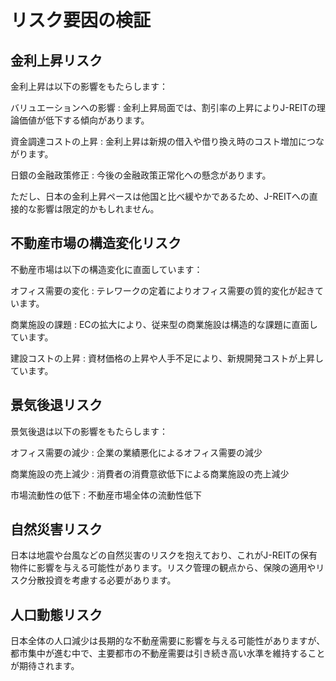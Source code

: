 # リスク要因の検証

## 金利上昇リスク

金利上昇は以下の影響をもたらします：

バリュエーションへの影響
: 金利上昇局面では、割引率の上昇によりJ-REITの理論価値が低下する傾向があります。

資金調達コストの上昇
: 金利上昇は新規の借入や借り換え時のコスト増加につながります。

日銀の金融政策修正
: 今後の金融政策正常化への懸念があります。

ただし、日本の金利上昇ペースは他国と比べ緩やかであるため、J-REITへの直接的な影響は限定的かもしれません。

## 不動産市場の構造変化リスク

不動産市場は以下の構造変化に直面しています：

オフィス需要の変化
: テレワークの定着によりオフィス需要の質的変化が起きています。

商業施設の課題
: ECの拡大により、従来型の商業施設は構造的な課題に直面しています。

建設コストの上昇
: 資材価格の上昇や人手不足により、新規開発コストが上昇しています。

## 景気後退リスク

景気後退は以下の影響をもたらします：

オフィス需要の減少
: 企業の業績悪化によるオフィス需要の減少

商業施設の売上減少
: 消費者の消費意欲低下による商業施設の売上減少

市場流動性の低下
: 不動産市場全体の流動性低下

## 自然災害リスク

日本は地震や台風などの自然災害のリスクを抱えており、これがJ-REITの保有物件に影響を与える可能性があります。リスク管理の観点から、保険の適用やリスク分散投資を考慮する必要があります。

## 人口動態リスク

日本全体の人口減少は長期的な不動産需要に影響を与える可能性がありますが、都市集中が進む中で、主要都市の不動産需要は引き続き高い水準を維持することが期待されます。 